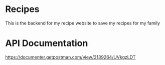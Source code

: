 # Recipes
This is the backend for my recipe website to save my recipes for my family

# API Documentation
https://documenter.getpostman.com/view/2139264/UVkgzLDT